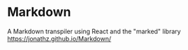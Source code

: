 # Markdown

A Markdown transpiler using React and the "marked" library
https://jonathz.github.io/Markdown/
